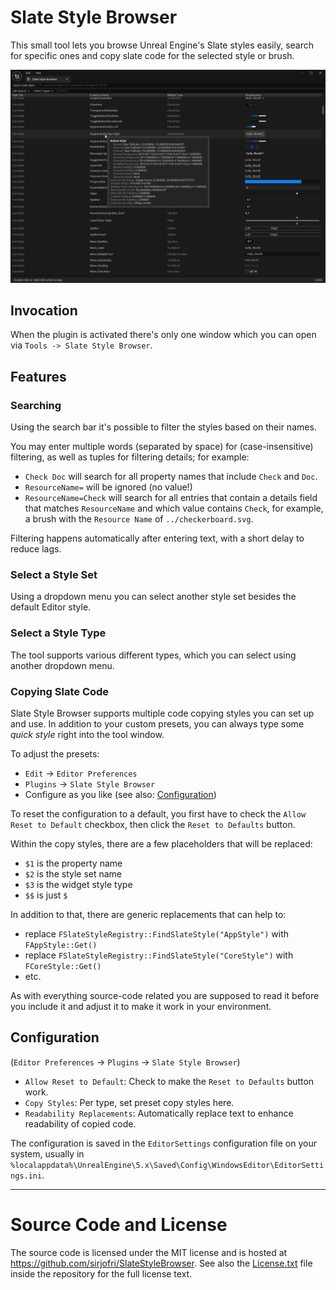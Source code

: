 # Slate Style Browser

This small tool lets you browse Unreal Engine's Slate styles easily, search for specific ones and copy slate code for the selected style or brush.

![Screenshot of the window](Documentation/WindowScreenshot.png)

## Invocation

When the plugin is activated there's only one window which you can open via `Tools -> Slate Style Browser`.

## Features

### Searching

Using the search bar it's possible to filter the styles based on their names.

You may enter multiple words (separated by space) for (case-insensitive) filtering, as well as tuples for filtering details; for example:

* `Check Doc` will search for all property names that include `Check` and `Doc`.
* `ResourceName=` will be ignored (no value!)
* `ResourceName=Check` will search for all entries that contain a details field that matches `ResourceName` and which value contains `Check`, for example, a brush with the `Resource Name` of `../checkerboard.svg`.

Filtering happens automatically after entering text, with a short delay to reduce lags.

### Select a Style Set

Using a dropdown menu you can select another style set besides the default Editor style.

### Select a Style Type

The tool supports various different types, which you can select using another dropdown menu.

### Copying Slate Code

Slate Style Browser supports multiple code copying styles you can set up and use.
In addition to your custom presets, you can always type some _quick style_ right into the tool window.

To adjust the presets:

* `Edit` &rarr; `Editor Preferences`
* `Plugins` &rarr; `Slate Style Browser`
* Configure as you like (see also: [Configuration](#Configuration))

To reset the configuration to a default, you first have to check the `Allow Reset to Default` checkbox, then click the `Reset to Defaults` button.

Within the copy styles, there are a few placeholders that will be replaced:

* `$1` is the property name
* `$2` is the style set name
* `$3` is the widget style type
* `$$` is just `$`

In addition to that, there are generic replacements that can help to:

* replace `FSlateStyleRegistry::FindSlateStyle("AppStyle")` with `FAppStyle::Get()`
* replace `FSlateStyleRegistry::FindSlateStyle("CoreStyle")` with `FCoreStyle::Get()`
* etc.

As with everything source-code related you are supposed to read it before you include it and adjust it to make it work in your environment.

## Configuration

(`Editor Preferences` &rarr; `Plugins` &rarr; `Slate Style Browser`)

* `Allow Reset to Default`: Check to make the `Reset to Defaults` button work.
* `Copy Styles`: Per type, set preset copy styles here.
* `Readability Replacements`: Automatically replace text to enhance readability of copied code.

The configuration is saved in the `EditorSettings` configuration file on your system, usually in `%localappdata%\UnrealEngine\5.x\Saved\Config\WindowsEditor\EditorSettings.ini`.

---

# Source Code and License

The source code is licensed under the MIT license and is hosted at <https://github.com/sirjofri/SlateStyleBrowser>.
See also the [License.txt](https://github.com/sirjofri/SlateStyleBrowser/blob/master/License.txt) file inside the repository for the full license text.